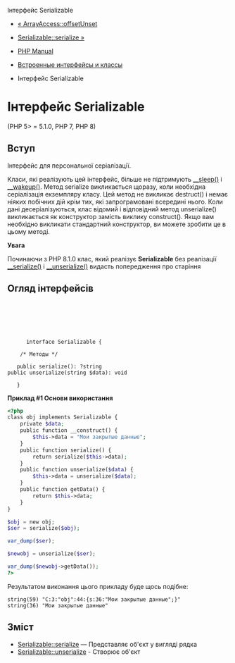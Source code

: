 Інтерфейс Serializable

-   [« ArrayAccess::offsetUnset](arrayaccess.offsetunset.html)
    
-   [Serializable::serialize »](serializable.serialize.html)
    
-   [PHP Manual](index.html)
    
-   [Встроенные интерфейсы и классы](reserved.interfaces.html)
    
-   Інтерфейс Serializable
    

# Інтерфейс Serializable

(PHP 5> = 5.1.0, PHP 7, PHP 8)

## Вступ

Інтерфейс для персональної серіалізації.

Класи, які реалізують цей інтерфейс, більше не підтримують [\_\_sleep()](language.oop5.magic.html#object.sleep) і [\_\_wakeup()](language.oop5.magic.html#object.wakeup). Метод serialize викликається щоразу, коли необхідна серіалізація екземпляру класу. Цей метод не викликає destruct() і немає ніяких побічних дій крім тих, які запрограмовані всередині нього. Коли дані десеріалізуються, клас відомий і відповідний метод unserialize() викликається як конструктор замість виклику construct(). Якщо вам необхідно викликати стандартний конструктор, ви можете зробити це в цьому методі.

**Увага**

Починаючи з PHP 8.1.0 клас, який реалізує **Serializable** без реалізації [\_\_serialize()](language.oop5.magic.html#object.serialize) і [\_\_unserialize()](language.oop5.magic.html#object.unserialize) видасть попередження про старіння

## Огляд інтерфейсів

```classsynopsis

     
    

    
     
      interface Serializable {

    /* Методы */
    
   public serialize(): ?string
public unserialize(string $data): void

   }
```

**Приклад #1 Основи використання**

```php
<?php
class obj implements Serializable {
    private $data;
    public function __construct() {
        $this->data = "Мои закрытые данные";
    }
    public function serialize() {
        return serialize($this->data);
    }
    public function unserialize($data) {
        $this->data = unserialize($data);
    }
    public function getData() {
        return $this->data;
    }
}

$obj = new obj;
$ser = serialize($obj);

var_dump($ser);

$newobj = unserialize($ser);

var_dump($newobj->getData());
?>
```

Результатом виконання цього прикладу буде щось подібне:

```
string(59) "C:3:"obj":44:{s:36:"Мои закрытые данные";}"
string(36) "Мои закрытые данные"
```

## Зміст

-   [Serializable::serialize](serializable.serialize.html) — Представляє об'єкт у вигляді рядка
-   [Serializable::unserialize](serializable.unserialize.html) - Створює об'єкт